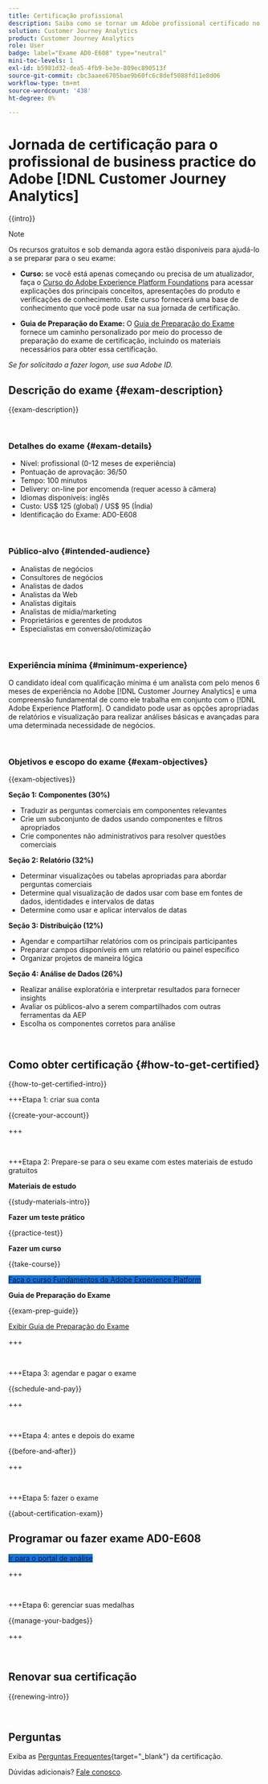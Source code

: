 ```yaml
---
title: Certificação profissional
description: Saiba como se tornar um Adobe profissional certificado no [!DNL Customer Journey Analytics]
solution: Customer Journey Analytics
product: Customer Journey Analytics
role: User
badge: label="Exame AD0-E608" type="neutral"
mini-toc-levels: 1
exl-id: b5981d32-dea5-4fb9-be3e-809ec890513f
source-git-commit: cbc3aaee6705bae9b60fc6c8def5088fd11e8d06
workflow-type: tm+mt
source-wordcount: '438'
ht-degree: 0%

---
```


# Jornada de certificação para o profissional de business practice do Adobe [!DNL Customer Journey Analytics]

{{intro}}

>[!NOTE]
>
>Os recursos gratuitos e sob demanda agora estão disponíveis para ajudá-lo a se preparar para o seu exame:
>
>* **Curso:** se você está apenas começando ou precisa de um atualizador, faça o [Curso do Adobe Experience Platform Foundations](https://app.rockinfo.com/courses/216) para acessar explicações dos principais conceitos, apresentações do produto e verificações de conhecimento. Este curso fornecerá uma base de conhecimento que você pode usar na sua jornada de certificação.
>
>* **Guia de Preparação do Exame:** O [Guia de Preparação do Exame](https://app.rockinfo.com/courses/131) fornece um caminho personalizado por meio do processo de preparação do exame de certificação, incluindo os materiais necessários para obter essa certificação.
>
>_Se for solicitado a fazer logon, use sua Adobe ID._

## Descrição do exame {#exam-description}

{{exam-description}}

<br>

### Detalhes do exame {#exam-details}

* Nível: profissional (0-12 meses de experiência)
* Pontuação de aprovação: 36/50
* Tempo: 100 minutos
* Delivery: on-line por encomenda (requer acesso à câmera)
* Idiomas disponíveis: inglês
* Custo: US$ 125 (global) / US$ 95 (Índia)
* Identificação do Exame: AD0-E608

<br>

### Público-alvo {#intended-audience}

* Analistas de negócios
* Consultores de negócios
* Analistas de dados
* Analistas da Web
* Analistas digitais
* Analistas de mídia/marketing
* Proprietários e gerentes de produtos
* Especialistas em conversão/otimização

<br>

### Experiência mínima {#minimum-experience}

O candidato ideal com qualificação mínima é um analista com pelo menos 6 meses de experiência no Adobe [!DNL Customer Journey Analytics] e uma compreensão fundamental de como ele trabalha em conjunto com o [!DNL Adobe Experience Platform]. O candidato pode usar as opções apropriadas de relatórios e visualização para realizar análises básicas e avançadas para uma determinada necessidade de negócios.

<br>

### Objetivos e escopo do exame {#exam-objectives}

{{exam-objectives}}

**Seção 1: Componentes (30%)**

* Traduzir as perguntas comerciais em componentes relevantes
* Crie um subconjunto de dados usando componentes e filtros apropriados
* Crie componentes não administrativos para resolver questões comerciais

**Seção 2: Relatório (32%)**

* Determinar visualizações ou tabelas apropriadas para abordar perguntas comerciais
* Determine qual visualização de dados usar com base em fontes de dados, identidades e intervalos de datas
* Determine como usar e aplicar intervalos de datas

**Seção 3: Distribuição (12%)**

* Agendar e compartilhar relatórios com os principais participantes
* Preparar campos disponíveis em um relatório ou painel específico
* Organizar projetos de maneira lógica

**Seção 4: Análise de Dados (26%)**

* Realizar análise exploratória e interpretar resultados para fornecer insights
* Avaliar os públicos-alvo a serem compartilhados com outras ferramentas da AEP
* Escolha os componentes corretos para análise

<br>

## Como obter certificação {#how-to-get-certified}

{{how-to-get-certified-intro}}

+++Etapa 1: criar sua conta

{{create-your-account}}

+++

<br>

+++Etapa 2: Prepare-se para o seu exame com estes materiais de estudo gratuitos

**Materiais de estudo**

{{study-materials-intro}}

**Fazer um teste prático**

{{practice-test}}

**Fazer um curso**

{{take-course}}

<a href="https://app.rockinfo.com/courses/216" target="_blank" class="spectrum-Button spectrum-Button--fill spectrum-Button--accent spectrum-Button--sizeM is-margin-bottom-big-big at-element-click-tracking" style="background-color:#1473E6">

<span class="spectrum-Button-label has-no-wrap">
   Faça o curso Fundamentos da Adobe Experience Platform
</span>
</a>

**Guia de Preparação do Exame**

{{exam-prep-guide}}

[Exibir Guia de Preparação do Exame](https://app.rockinfo.com/courses/131)

+++

<br>

+++Etapa 3: agendar e pagar o exame

{{schedule-and-pay}}

+++

<br>

+++Etapa 4: antes e depois do exame

{{before-and-after}}

+++

<br>

+++Etapa 5: fazer o exame

{{about-certification-exam}}

## Programar ou fazer exame AD0-E608

<a href="https://www.certmetrics.com/adobe/candidate/examity_sso.aspx?eid=AD0-E608" target="_blank" class="spectrum-Button spectrum-Button--fill spectrum-Button--accent spectrum-Button--sizeM is-margin-bottom-big-big at-element-click-tracking" style="background-color:#1473E6">

<span class="spectrum-Button-label has-no-wrap">
   Ir para o portal de análise
</span>
</a>

+++

<br>

+++Etapa 6: gerenciar suas medalhas

{{manage-your-badges}}

+++

<br>

## Renovar sua certificação

{{renewing-intro}}

<br>

## Perguntas

Exiba as [Perguntas Frequentes](https://experienceleague.adobe.com/docs/certification/certification/faq.html){target="_blank"} da certificação.

Dúvidas adicionais? [Fale conosco](mailto:certif@adobe.com).
